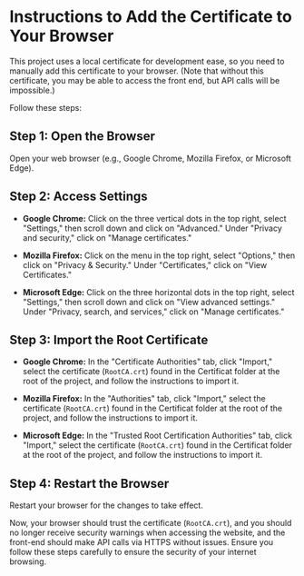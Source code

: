 # Instructions to Add the Certificate to Your Browser

This project uses a local certificate for development ease, so you need to manually add this certificate to your browser. (Note that without this certificate, you may be able to access the front end, but API calls will be impossible.)

Follow these steps:

## Step 1: Open the Browser

Open your web browser (e.g., Google Chrome, Mozilla Firefox, or Microsoft Edge).

## Step 2: Access Settings

- **Google Chrome:** Click on the three vertical dots in the top right, select "Settings," then scroll down and click on "Advanced." Under "Privacy and security," click on "Manage certificates."

- **Mozilla Firefox:** Click on the menu in the top right, select "Options," then click on "Privacy & Security." Under "Certificates," click on "View Certificates."

- **Microsoft Edge:** Click on the three horizontal dots in the top right, select "Settings," then scroll down and click on "View advanced settings." Under "Privacy, search, and services," click on "Manage certificates."

## Step 3: Import the Root Certificate

- **Google Chrome:** In the "Certificate Authorities" tab, click "Import," select the certificate (`RootCA.crt`) found in the Certificat folder at the root of the project, and follow the instructions to import it.

- **Mozilla Firefox:** In the "Authorities" tab, click "Import," select the certificate (`RootCA.crt`) found in the Certificat folder at the root of the project, and follow the instructions to import it.

- **Microsoft Edge:** In the "Trusted Root Certification Authorities" tab, click "Import," select the certificate (`RootCA.crt`) found in the Certificat folder at the root of the project, and follow the instructions to import it.

## Step 4: Restart the Browser

Restart your browser for the changes to take effect.

Now, your browser should trust the certificate (`RootCA.crt`), and you should no longer receive security warnings when accessing the website, and the front-end should make API calls via HTTPS without issues. Ensure you follow these steps carefully to ensure the security of your internet browsing.

